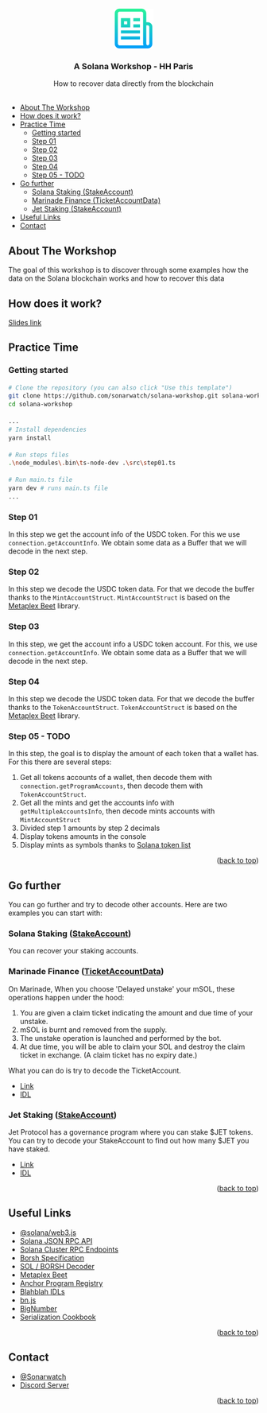 <div id="top"></div>

<br />
<div align="center">
  <a href="https://github.com/sonarwatch/solana-workshop">
    <img src="images/logo.png" alt="Logo" width="80" height="80">
  </a>

<h3 align="center">A Solana Workshop - HH Paris</h3>

  <p align="center">
    How to recover data directly from the blockchain
    <br />
    <br />
  </p>
</div>


- [About The Workshop](#about-the-workshop)
- [How does it work?](#how-does-it-work)
- [Practice Time](#practice-time)
  - [Getting started](#getting-started)
  - [Step 01](#step-01)
  - [Step 02](#step-02)
  - [Step 03](#step-03)
  - [Step 04](#step-04)
  - [Step 05 - TODO](#step-05---todo)
- [Go further](#go-further)
  - [Solana Staking (StakeAccount)](#solana-staking-stakeaccount)
  - [Marinade Finance (TicketAccountData)](#marinade-finance-ticketaccountdata)
  - [Jet Staking (StakeAccount)](#jet-staking-stakeaccount)
- [Useful Links](#useful-links)
- [Contact](#contact)



## About The Workshop

The goal of this workshop is to discover through some examples how the data on the Solana blockchain works and how to recover this data

## How does it work?

[Slides link](https://slides.com/olivbau/deck/fullscreen)

## Practice Time

### Getting started

```bash
# Clone the repository (you can also click "Use this template")
git clone https://github.com/sonarwatch/solana-workshop.git solana-workshop
cd solana-workshop

...
# Install dependencies
yarn install

# Run steps files
.\node_modules\.bin\ts-node-dev .\src\step01.ts

# Run main.ts file
yarn dev # runs main.ts file
...
```

### Step 01
In this step we get the account info of the USDC token. For this we use `connection.getAccountInfo`. We obtain some data as a Buffer that we will decode in the next step.

### Step 02
In this step we decode the USDC token data. For that we decode the buffer thanks to the `MintAccountStruct`. `MintAccountStruct` is based on the [Metaplex Beet](https://github.com/metaplex-foundation/beet) library.

### Step 03
In this step, we get the account info a USDC token account. For this, we use `connection.getAccountInfo`. We obtain some data as a Buffer that we will decode in the next step.

### Step 04
In this step we decode the USDC token data. For that we decode the buffer thanks to the `TokenAccountStruct`. `TokenAccountStruct` is based on the [Metaplex Beet](https://github.com/metaplex-foundation/beet) library.

### Step 05 - TODO
In this step, the goal is to display the amount of each token that a wallet has.
For this there are several steps:
1. Get all tokens accounts of a wallet, then decode them with `connection.getProgramAccounts`, then decode them with `TokenAccountStruct`.
2. Get all the mints and get the accounts info with `getMultipleAccountsInfo`, then decode mints accounts with `MintAccountStruct`
3. Divided step 1 amounts by step 2 decimals
4. Display tokens amounts in the console
5. Display mints as symbols thanks to [Solana token list](https://cdn.jsdelivr.net/gh/solana-labs/token-list@main/src/tokens/solana.tokenlist.json)

<p align="right">(<a href="#top">back to top</a>)</p>


## Go further

You can go further and try to decode other accounts. Here are two examples you can start with:

### Solana Staking ([StakeAccount](https://www.apr.dev/program/JPLockxtkngHkaQT5AuRYow3HyUv5qWzmhwsCPd653n?tab=IDL&idl=Accounts))

You can recover your staking accounts.

### Marinade Finance ([TicketAccountData](https://www.apr.dev/program/MarBmsSgKXdrN1egZf5sqe1TMai9K1rChYNDJgjq7aD?tab=IDL&idl=Accounts))

On Marinade, When you choose 'Delayed unstake' your mSOL, these operations happen under the hood:
1. You are given a claim ticket indicating the amount and due time of your unstake.
2. mSOL is burnt and removed from the supply.
3. The unstake operation is launched and performed by the bot.
4. At due time, you will be able to claim your SOL and destroy the claim ticket in exchange. (A claim ticket has no expiry date.)

What you can do is try to decode the TicketAccount.

* [Link](https://marinade.finance/app/staking/)
* [IDL](https://www.apr.dev/program/MarBmsSgKXdrN1egZf5sqe1TMai9K1rChYNDJgjq7aD?tab=IDL&idl=Accounts)

### Jet Staking ([StakeAccount](https://www.apr.dev/program/JPLockxtkngHkaQT5AuRYow3HyUv5qWzmhwsCPd653n?tab=IDL&idl=Accounts))

Jet Protocol has a governance program where you can stake $JET tokens.
You can try to decode your StakeAccount to find out how many $JET you have staked.

* [Link](https://govern.jetassociation.org/#/)
* [IDL](https://www.apr.dev/program/JPLockxtkngHkaQT5AuRYow3HyUv5qWzmhwsCPd653n?tab=IDL&idl=Accounts)

<p align="right">(<a href="#top">back to top</a>)</p>


## Useful Links

* [@solana/web3.js](https://solana-labs.github.io/solana-web3.js/)
* [Solana JSON RPC API](https://docs.solana.com/developing/clients/jsonrpc-api)
* [Solana Cluster RPC Endpoints](https://docs.solana.com/cluster/rpc-endpoints)
* [Borsh Specification](https://borsh.io/)
* [SOL / BORSH Decoder](https://borsh.m2.xyz/)
* [Metaplex Beet](https://github.com/metaplex-foundation/beet)
* [Anchor Program Registry](https://www.apr.dev/)
* [Blahblah IDLs](https://github.com/pqv199x/blahblah/tree/master/idls)
* [bn.js](https://github.com/indutny/bn.js)
* [BigNumber](https://github.com/MikeMcl/bignumber.js)
* [Serialization Cookbook](https://solanacookbook.com/guides/serialization.html#how-to-deserialize-account-data-on-the-client)

<p align="right">(<a href="#top">back to top</a>)</p>


## Contact

* [@Sonarwatch](https://twitter.com/Sonarwatch)
* [Discord Server](http://discord.gg/gG4DvM2JGw)

<p align="right">(<a href="#top">back to top</a>)</p>

